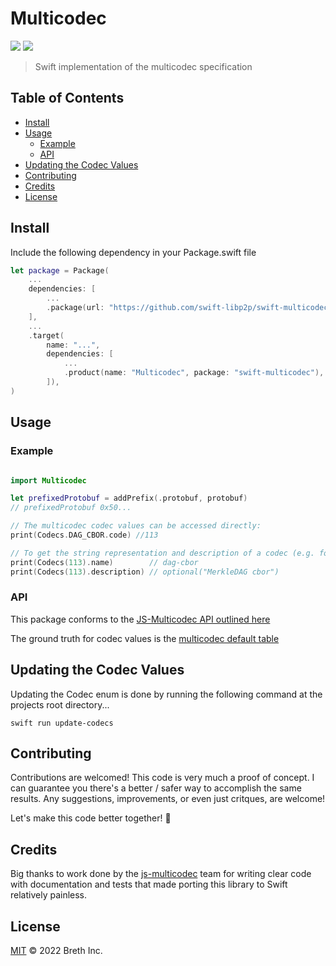 # Multicodec

[![](https://img.shields.io/badge/made%20by-Breth-blue.svg?style=flat-square)](https://breth.app)
[![](https://img.shields.io/badge/project-multiformats-blue.svg?style=flat-square)](https://github.com/multiformats/multiformats)

> Swift implementation of the multicodec specification

## Table of Contents

- [Install](#install)
- [Usage](#usage)
  - [Example](#example)
  - [API](#api)
- [Updating the Codec Values](#updating-the-codec-values)
- [Contributing](#contributing) 
- [Credits](#credits)
- [License](#license)

## Install

Include the following dependency in your Package.swift file
```Swift
let package = Package(
    ...
    dependencies: [
        ...
        .package(url: "https://github.com/swift-libp2p/swift-multicodec.git", .from("0.0.1"))
    ],
    ...
    .target(
        name: "...",
        dependencies: [
            ...
            .product(name: "Multicodec", package: "swift-multicodec"),
        ]),
)
```


## Usage

### Example

```Swift

import Multicodec

let prefixedProtobuf = addPrefix(.protobuf, protobuf)
// prefixedProtobuf 0x50...

// The multicodec codec values can be accessed directly:
print(Codecs.DAG_CBOR.code) //113

// To get the string representation and description of a codec (e.g. for error messages):
print(Codecs(113).name)        // dag-cbor
print(Codecs(113).description) // optional("MerkleDAG cbor")
```

### API

This package conforms to the [JS-Multicodec API outlined here](https://multiformats.github.io/js-multicodec/)

The ground truth for codec values is the [multicodec default table](https://github.com/multiformats/multicodec/blob/master/table.csv)

## Updating the Codec Values

Updating the Codec enum is done by running the following command at the projects root directory...

    swift run update-codecs

## Contributing

Contributions are welcomed! This code is very much a proof of concept. I can guarantee you there's a better / safer way to accomplish the same results. Any suggestions, improvements, or even just critques, are welcome! 

Let's make this code better together! 🤝

## Credits

Big thanks to work done by the [js-multicodec](https://github.com/multiformats/js-multicodec) team for writing clear code with documentation and tests that made porting this library to Swift relatively painless.

## License

[MIT](LICENSE) © 2022 Breth Inc.
